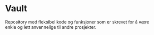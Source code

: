 # Vault
Repository med fleksibel kode og funksjoner som er skrevet for å være enkle og lett anvennelige til andre prosjekter. 
